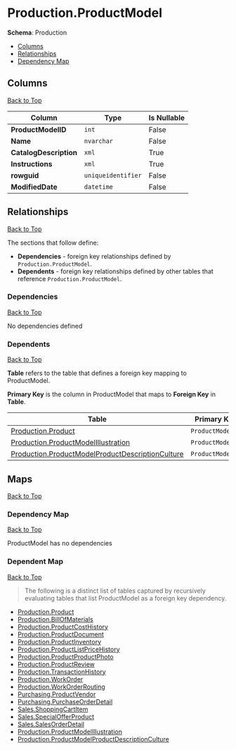 # Production.ProductModel

**Schema**: Production
* [Columns](#columns)
* [Relationships](#relationships)
* [Dependency Map](#dependency-map)

## Columns
[Back to Top](#productmodel)

Column | Type | Is Nullable
-------|------|------------
**ProductModelID** | `int` | False
**Name** | `nvarchar` | False
**CatalogDescription** | `xml` | True
**Instructions** | `xml` | True
**rowguid** | `uniqueidentifier` | False
**ModifiedDate** | `datetime` | False

## Relationships
[Back to Top](#productmodel)


The sections that follow define:
* **Dependencies** - foreign key relationships defined by `Production.ProductModel`.
* **Dependents** - foreign key relationships defined by other tables that reference `Production.ProductModel`.

### Dependencies
[Back to Top](#productmodel)


No dependencies defined

### Dependents
[Back to Top](#productmodel)

**Table** refers to the table that defines a foreign key mapping to ProductModel.

**Primary Key** is the column in ProductModel that maps to **Foreign Key** in **Table**.

Table | Primary Key | Foreign Key | Foreign Key Name
------|-------------|-------------|-----------------
[Production.Product](./Product.md) | `ProductModelID` | `ProductModelID` | **FK_Product_ProductModel_ProductModelID**
[Production.ProductModelIllustration](./ProductModelIllustration.md) | `ProductModelID` | `ProductModelID` | **FK_ProductModelIllustration_ProductModel_ProductModelID**
[Production.ProductModelProductDescriptionCulture](./ProductModelProductDescriptionCulture.md) | `ProductModelID` | `ProductModelID` | **FK_ProductModelProductDescriptionCulture_ProductModel_ProductModelID**

## Maps
[Back to Top](#productmodel)

### Dependency Map
[Back to Top](#productmodel)

ProductModel has no dependencies
### Dependent Map
[Back to Top](#productmodel)

> The following is a distinct list of tables captured by recursively evaluating tables that list ProductModel as a foreign key dependency.

* [Production.Product](./Product.md)
* [Production.BillOfMaterials](./BillOfMaterials.md)
* [Production.ProductCostHistory](./ProductCostHistory.md)
* [Production.ProductDocument](./ProductDocument.md)
* [Production.ProductInventory](./ProductInventory.md)
* [Production.ProductListPriceHistory](./ProductListPriceHistory.md)
* [Production.ProductProductPhoto](./ProductProductPhoto.md)
* [Production.ProductReview](./ProductReview.md)
* [Production.TransactionHistory](./TransactionHistory.md)
* [Production.WorkOrder](./WorkOrder.md)
* [Production.WorkOrderRouting](./WorkOrderRouting.md)
* [Purchasing.ProductVendor](../Purchasing/ProductVendor.md)
* [Purchasing.PurchaseOrderDetail](../Purchasing/PurchaseOrderDetail.md)
* [Sales.ShoppingCartItem](../Sales/ShoppingCartItem.md)
* [Sales.SpecialOfferProduct](../Sales/SpecialOfferProduct.md)
* [Sales.SalesOrderDetail](./SalesOrderDetail.md)
* [Production.ProductModelIllustration](./ProductModelIllustration.md)
* [Production.ProductModelProductDescriptionCulture](./ProductModelProductDescriptionCulture.md)
